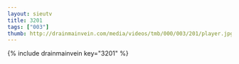 ```yaml
--- 
layout: sieutv
title: 3201
tags: ["003"]
thumb: http://drainmainvein.com/media/videos/tmb/000/003/201/player.jpg
---
```

{% include drainmainvein key="3201" %} 
